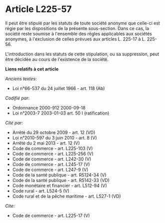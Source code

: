 # Article L225-57

Il peut être stipulé par les statuts de toute société anonyme que celle-ci est régie par les dispositions de la présente
sous-section. Dans ce cas, la société reste soumise à l'ensemble des règles applicables aux sociétés anonymes, à l'exclusion
de celles prévues aux articles L. 225-17 à L. 225-56. 

L'introduction dans les statuts de cette stipulation, ou sa suppression, peut être décidée au cours de l'existence de la
société.

**Liens relatifs à cet article**

_Anciens textes_:

  - Loi n°66-537 du 24 juillet 1966 - art. 118 (Ab)

_Codifié par_:

  - Ordonnance 2000-912 2000-09-18
  - Loi n°2003-7 2003-01-03 art. 50 I (ratification)

_Cité par_:

  - Arrêté du 29 octobre 2009 - art. 12 (VD)
  - Loi n°2010-597 du 3 juin 2010 - art. 8 (V)
  - Arrêté du 2 mai 2013 - art. 12 (V)
  - Code de commerce - art. L225-103 (V)
  - Code de commerce - art. L225-256 (V)
  - Code de commerce - art. L242-30 (V)
  - Code de commerce - art. L245-17 (V)
  - Code de commerce - art. L247-9 (V)
  - Code de la santé publique - art. R5124-34 (V)
  - Code de la santé publique - art. R5142-33 (VD)
  - Code monétaire et financier - art. L512-94 (V)
  - Code rural - art. L524-5 (V)
  - Code rural et de la pêche maritime - art. L527-1 (VD)

_Cite_:

  - Code de commerce - art. L225-17 (V)
